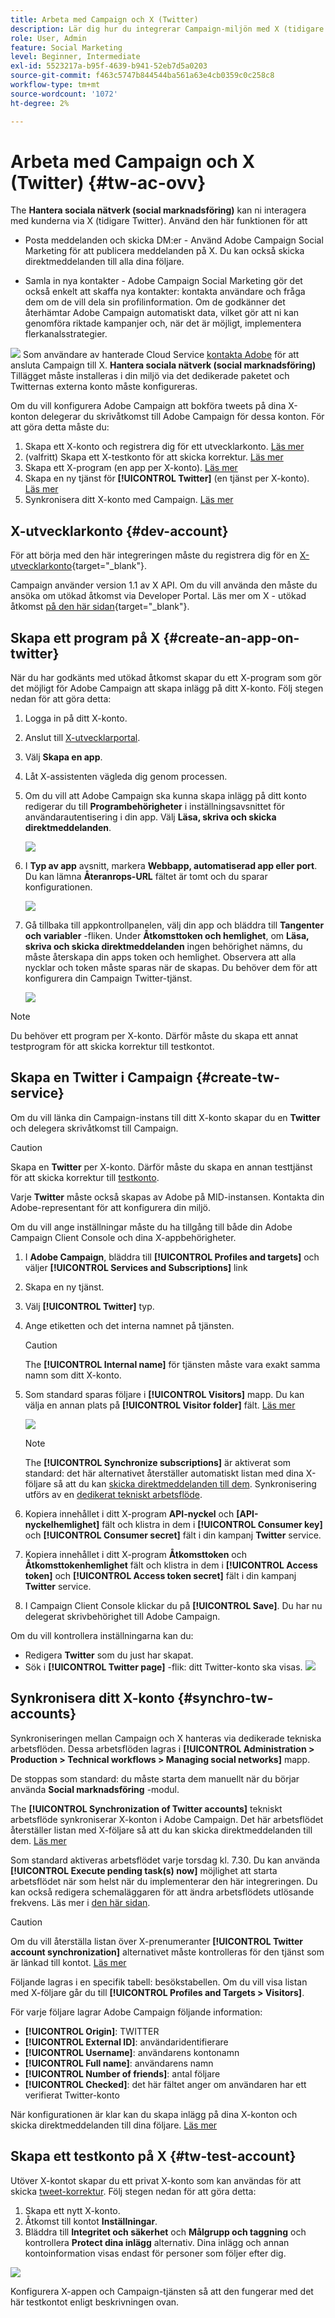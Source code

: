 ```yaml
---
title: Arbeta med Campaign och X (Twitter)
description: Lär dig hur du integrerar Campaign-miljön med X (tidigare Twitter)
role: User, Admin
feature: Social Marketing
level: Beginner, Intermediate
exl-id: 5523217a-b95f-4639-b941-52eb7d5a0203
source-git-commit: f463c5747b844544ba561a63e4cb0359c0c258c8
workflow-type: tm+mt
source-wordcount: '1072'
ht-degree: 2%

---
```


# Arbeta med Campaign och X (Twitter) {#tw-ac-ovv}

The **Hantera sociala nätverk (social marknadsföring)** kan ni interagera med kunderna via X (tidigare Twitter). Använd den här funktionen för att

* Posta meddelanden och skicka DM:er - Använd Adobe Campaign Social Marketing för att publicera meddelanden på X. Du kan också skicka direktmeddelanden till alla dina följare.

* Samla in nya kontakter - Adobe Campaign Social Marketing gör det också enkelt att skaffa nya kontakter: kontakta användare och fråga dem om de vill dela sin profilinformation. Om de godkänner det återhämtar Adobe Campaign automatiskt data, vilket gör att ni kan genomföra riktade kampanjer och, när det är möjligt, implementera flerkanalsstrategier.

![](../assets/do-not-localize/speech.png) Som användare av hanterade Cloud Service [kontakta Adobe](../start/campaign-faq.md#support) för att ansluta Campaign till X.  **Hantera sociala nätverk (social marknadsföring)** Tillägget måste installeras i din miljö via det dedikerade paketet och Twitternas externa konto måste konfigureras.


Om du vill konfigurera Adobe Campaign att bokföra tweets på dina X-konton delegerar du skrivåtkomst till Adobe Campaign för dessa konton. För att göra detta måste du:

1. Skapa ett X-konto och registrera dig för ett utvecklarkonto. [Läs mer](#dev-account)
1. (valfritt) Skapa ett X-testkonto för att skicka korrektur. [Läs mer](#tw-test-account)
1. Skapa ett X-program (en app per X-konto). [Läs mer](#create-an-app-on-twitter)
1. Skapa en ny tjänst för **[!UICONTROL Twitter]** (en tjänst per X-konto). [Läs mer](#create-tw-service)
1. Synkronisera ditt X-konto med Campaign. [Läs mer](#synchro-tw-accounts)

## X-utvecklarkonto {#dev-account}

För att börja med den här integreringen måste du registrera dig för en [X-utvecklarkonto](https://developer.twitter.com){target="_blank"}.

Campaign använder version 1.1 av X API. Om du vill använda den måste du ansöka om utökad åtkomst via Developer Portal. Läs mer om X - utökad åtkomst [på den här sidan](https://developer.twitter.com/en/portal/products/elevated){target="_blank"}.

## Skapa ett program på X {#create-an-app-on-twitter}

När du har godkänts med utökad åtkomst skapar du ett X-program som gör det möjligt för Adobe Campaign att skapa inlägg på ditt X-konto. Följ stegen nedan för att göra detta:

1. Logga in på ditt X-konto.
1. Anslut till [X-utvecklarportal](https://developer.twitter.com/en/apps).
1. Välj **Skapa en app**.
1. Låt X-assistenten vägleda dig genom processen.
1. Om du vill att Adobe Campaign ska kunna skapa inlägg på ditt konto redigerar du till **Programbehörigheter** i inställningsavsnittet för användarautentisering i din app. Välj **Läsa, skriva och skicka direktmeddelanden**.

   ![](assets/tw-permissions.png)

1. I **Typ av app** avsnitt, markera **Webbapp, automatiserad app eller port**. Du kan lämna **Återanrops-URL** fältet är tomt och du sparar konfigurationen.

   ![](assets/tw-app-type.png)

1. Gå tillbaka till appkontrollpanelen, välj din app och bläddra till **Tangenter och variabler** -fliken. Under **Åtkomsttoken och hemlighet**, om **Läsa, skriva och skicka direktmeddelanden** ingen behörighet nämns, du måste återskapa din apps token och hemlighet. Observera att alla nycklar och token måste sparas när de skapas. Du behöver dem för att konfigurera din Campaign Twitter-tjänst.

   ![](assets/tw-permissions-check.png)


>[!NOTE]
>
>Du behöver ett program per X-konto. Därför måste du skapa ett annat testprogram för att skicka korrektur till testkontot.
>

## Skapa en Twitter i Campaign {#create-tw-service}

Om du vill länka din Campaign-instans till ditt X-konto skapar du en **Twitter** och delegera skrivåtkomst till Campaign.

>[!CAUTION]
>
>Skapa en **Twitter** per X-konto. Därför måste du skapa en annan testtjänst för att skicka korrektur till [testkonto](#tw-test-account).
>
>Varje **Twitter** måste också skapas av Adobe på MID-instansen. Kontakta din Adobe-representant för att konfigurera din miljö.
>

Om du vill ange inställningar måste du ha tillgång till både din Adobe Campaign Client Console och dina X-appbehörigheter.

1. I **Adobe Campaign**, bläddra till **[!UICONTROL Profiles and targets]** och väljer **[!UICONTROL Services and Subscriptions]** link
1. Skapa en ny tjänst.
1. Välj **[!UICONTROL Twitter]** typ.
1. Ange etiketten och det interna namnet på tjänsten.

   >[!CAUTION]
   >
   >The **[!UICONTROL Internal name]** för tjänsten måste vara exakt samma namn som ditt X-konto.
   >

1. Som standard sparas följare i **[!UICONTROL Visitors]** mapp. Du kan välja en annan plats på **[!UICONTROL Visitor folder]** fält. [Läs mer](../send/twitter.md#direct-tw-messages)

   ![](assets/tw-service-in-ac.png)

   >[!NOTE]
   >
   >The **[!UICONTROL Synchronize subscriptions]** är aktiverat som standard: det här alternativet återställer automatiskt listan med dina X-följare så att du kan [skicka direktmeddelanden till dem](../send/twitter.md#direct-tw-messages). Synkronisering utförs av en [dedikerat tekniskt arbetsflöde](#synchro-tw-accounts).

1. Kopiera innehållet i ditt X-program **API-nyckel** och **[API-nyckelhemlighet]** fält och klistra in dem i **[!UICONTROL Consumer key]** och **[!UICONTROL Consumer secret]** fält i din kampanj **Twitter** service.

1. Kopiera innehållet i ditt X-program **Åtkomsttoken** och **Åtkomsttokenhemlighet** fält och klistra in dem i **[!UICONTROL Access token]** och **[!UICONTROL Access token secret]** fält i din kampanj **Twitter** service.

1. I Campaign Client Console klickar du på **[!UICONTROL Save]**. Du har nu delegerat skrivbehörighet till Adobe Campaign.

Om du vill kontrollera inställningarna kan du:

* Redigera **Twitter** som du just har skapat.
* Sök i **[!UICONTROL Twitter page]** -flik: ditt Twitter-konto ska visas.
  ![](assets/tw-page.png)

## Synkronisera ditt X-konto {#synchro-tw-accounts}

Synkroniseringen mellan Campaign och X hanteras via dedikerade tekniska arbetsflöden. Dessa arbetsflöden lagras i **[!UICONTROL Administration > Production > Technical workflows > Managing social networks]** mapp.

De stoppas som standard: du måste starta dem manuellt när du börjar använda **Social marknadsföring** -modul.

The **[!UICONTROL Synchronization of Twitter accounts]** tekniskt arbetsflöde synkroniserar X-konton i Adobe Campaign. Det här arbetsflödet återställer listan med X-följare så att du kan skicka direktmeddelanden till dem. [Läs mer](../send/twitter.md#direct-tw-messages)

Som standard aktiveras arbetsflödet varje torsdag kl. 7.30. Du kan använda **[!UICONTROL Execute pending task(s) now]** möjlighet att starta arbetsflödet när som helst när du implementerar den här integreringen.  Du kan också redigera schemaläggaren för att ändra arbetsflödets utlösande frekvens. Läs mer i [den här sidan](../../automation/workflow/scheduler.md).

>[!CAUTION]
>
>Om du vill återställa listan över X-prenumeranter **[!UICONTROL Twitter account synchronization]** alternativet måste kontrolleras för den tjänst som är länkad till kontot. [Läs mer](#create-tw-service)

Följande lagras i en specifik tabell: besökstabellen. Om du vill visa listan med X-följare går du till **[!UICONTROL Profiles and Targets > Visitors]**.

För varje följare lagrar Adobe Campaign följande information:

* **[!UICONTROL Origin]**: TWITTER
* **[!UICONTROL External ID]**: användaridentifierare
* **[!UICONTROL Username]**: användarens kontonamn
* **[!UICONTROL Full name]**: användarens namn
* **[!UICONTROL Number of friends]**: antal följare
* **[!UICONTROL Checked]**: det här fältet anger om användaren har ett verifierat Twitter-konto

När konfigurationen är klar kan du skapa inlägg på dina X-konton och skicka direktmeddelanden till dina följare. [Läs mer](../send/twitter.md)

## Skapa ett testkonto på X {#tw-test-account}

Utöver X-kontot skapar du ett privat X-konto som kan användas för att skicka [tweet-korrektur](../send/twitter.md#send-tw-proofs). Följ stegen nedan för att göra detta:

1. Skapa ett nytt X-konto.
1. Åtkomst till kontot  **Inställningar**.
1. Bläddra till **Integritet och säkerhet** och **Målgrupp och taggning** och kontrollera **Protect dina inlägg** alternativ. Dina inlägg och annan kontoinformation visas endast för personer som följer efter dig.

![](assets/social_tw_test_page.png)

Konfigurera X-appen och Campaign-tjänsten så att den fungerar med det här testkontot enligt beskrivningen ovan.
